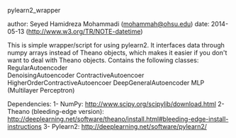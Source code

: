 pylearn2_wrapper

author: Seyed Hamidreza Mohammadi (mohammah@ohsu.edu)
date: 2014-05-13 (http://www.w3.org/TR/NOTE-datetime)

This is simple wrapper/script for using pylearn2.
It interfaces data through numpy arrays instead of Theano objects, which makes it easier if you don't want to deal with Theano objects.
Contains the following classes:
  RegularAutoencoder  
  DenoisingAutoencoder
  ContractiveAutoencoer
  HigherOrderContractiveAutoencoer
  DeepGeneralAutoencoder
  MLP (Multilayer Perceptron)
  
Dependencies:
1- NumPy: http://www.scipy.org/scipylib/download.html
2- Theano (bleeding-edge version): http://deeplearning.net/software/theano/install.html#bleeding-edge-install-instructions
3- Pylearn2: http://deeplearning.net/software/pylearn2/


